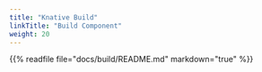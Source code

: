 ```yaml
---
title: "Knative Build"
linkTitle: "Build Component"
weight: 20
---
```


{{% readfile file="docs/build/README.md" markdown="true" %}}
